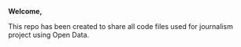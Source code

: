<b> Welcome,</b>

This repo has been created to share all code files used for journalism project using Open Data.






